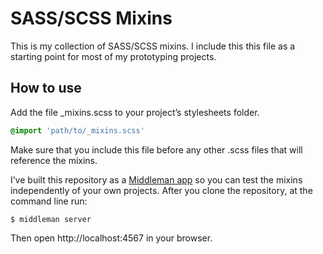 # SASS/SCSS Mixins

This is my collection of SASS/SCSS mixins. I include this this file as a starting point for most of my prototyping projects.

## How to use

Add the file _mixins.scss to your project’s stylesheets folder.

```scss
@import 'path/to/_mixins.scss'
```

Make sure that you include this file before any other .scss files that will reference the mixins.

I’ve built this repository as a [Middleman app](http://middlemanapp.com) so you can test the mixins independently of your own projects. After you clone the repository, at the command line run:

    $ middleman server

Then open http://localhost:4567 in your browser.

